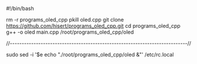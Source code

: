 #!/bin/bash

rm -r programs_oled_cpp
pkill oled.cpp
git clone https://github.com/hisert/programs_oled_cpp.git
cd  programs_oled_cpp
g++ -o oled main.cpp
/root/programs_oled_cpp/oled

//---------------------------------------------------------------------------//


sudo sed -i '$e echo "./root/programs_oled_cpp/oled &"' /etc/rc.local
